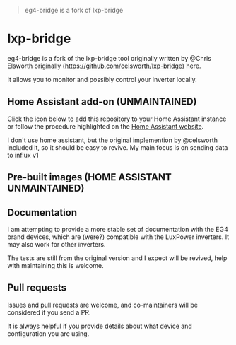 > eg4-bridge is a fork of lxp-bridge

# lxp-bridge

eg4-bridge is a fork of the lxp-bridge tool originally written by @Chris Elsworth originally (https://github.com/celsworth/lxp-bridge) here.

It allows you to monitor and possibly control your inverter locally.

## Home Assistant add-on (UNMAINTAINED)
Click the icon below to add this repository to your Home Assistant instance or follow the procedure highlighted on the [Home Assistant website](https://home-assistant.io/hassio/installing_third_party_addons).

I don't use home assistant, but the original implemention by @celsworth included it, so it should be easy to revive.  My main focus is on sending data to influx v1

## Pre-built images (HOME ASSISTANT UNMAINTAINED)

## Documentation

I am attempting to provide a more stable set of documentation with the EG4 brand devices, which are (were?) compatible with the LuxPower inverters.  It may also work for other inverters.

The tests are still from the original version and I expect will be revived, help with maintaining this is welcome.

## Pull requests

Issues and pull requests are welcome, and co-maintainers will be considered if you send a PR.

It is always helpful if you provide details about what device and configuration you are using.

